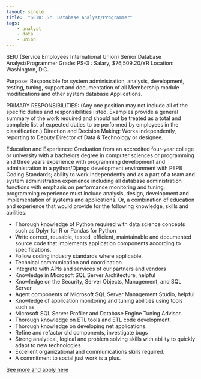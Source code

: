 ```yaml
---
layout: single
title:  "SEIU: Sr. Database Analyst/Programmer"
tags: 
    - analyst
    - data
    - union
---
```


SEIU (Service Employees International Union)
Senior Database Analyst/Programmer Grade: PS-3 : Salary, $76,509.20/YR
Location: Washington, D.C.

Purpose:
Responsible for system administration, analysis, development, testing, tuning, support and documentation of all Membership module modifications and other system database Applications.

PRIMARY RESPONSIBILITIES: (Any one position may not include all of the specific duties and responsibilities listed. Examples provide a general summary of the work required and should not be treated as a total and complete list of expected duties to be performed by employees in the classification.)
Direction and Decision Making:
Works independently, reporting to Deputy Director of Data & Technology or designee.

Education and Experience:
Graduation from an accredited four-year college or university with a bachelors degree in computer sciences or programming and three years experience with programming development and administration in a python/Django development environment with PEP8 Coding Standards; ability to work independently and as a part of a team and system administration experience including all database administration functions with emphasis on performance monitoring and tuning; programming experience must include analysis, design, development and implementation of systems and applications.
Or, a combination of education and experience that would provide for the following knowledge, skills and abilities:

* Thorough knowledge of Python required with data science concepts such as Dplyr for R or Pandas for Python
* Write correct, reusable, tested, efficient, maintainable and documented source code that implements application components according to specifications.
* Follow coding industry standards where applicable.
* Technical communication and coordination
* Integrate with APIs and services of our partners and vendors
* Knowledge in Microsoft SQL Server Architecture, helpful
* Knowledge on the Security, Server Objects, Management, and SQL Server
* Agent components of Microsoft SQL Server Management Studio, helpful
* Knowledge of application monitoring and tuning abilities using tools such as
* Microsoft SQL Server Profiler and Database Engine Tuning Advisor.
* Thorough knowledge on ETL tools and ETL code development.
* Thorough knowledge on developing net applications.
* Refine and refactor old components, investigate bugs
* Strong analytical, logical and problem solving skills with ability to quickly adapt to new technologies
* Excellent organizational and communications skills required.
* A commitment to social just work is a plus.

[See more and apply here](http://www.google.com/url?q=http%3A%2F%2Fwww.Click2apply.net%2Fmmrms8cxdfbxpn9y&sa=D&sntz=1&usg=AFQjCNHB8_8t_HnfbKFn3IwtRjMRFkG0Xw)
